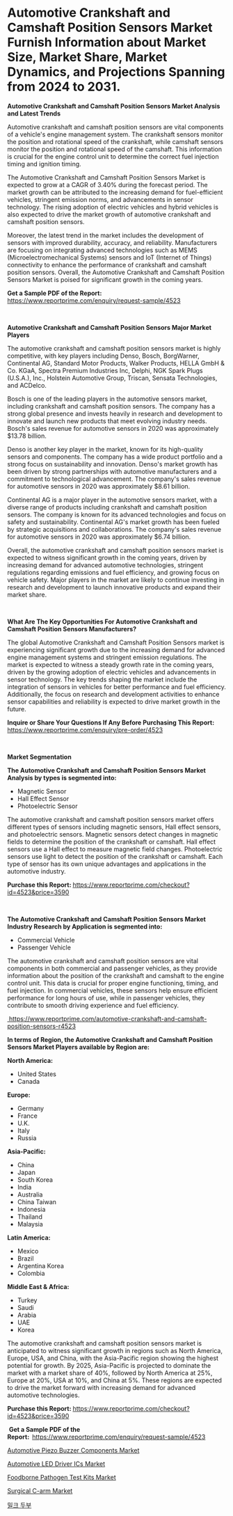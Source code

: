 <p><h1>Automotive Crankshaft and Camshaft Position Sensors Market Furnish Information about Market Size, Market Share, Market Dynamics, and Projections Spanning from 2024 to 2031.</h1></p><p><strong>Automotive Crankshaft and Camshaft Position Sensors Market Analysis and Latest Trends</strong></p>
<p><p>Automotive crankshaft and camshaft position sensors are vital components of a vehicle's engine management system. The crankshaft sensors monitor the position and rotational speed of the crankshaft, while camshaft sensors monitor the position and rotational speed of the camshaft. This information is crucial for the engine control unit to determine the correct fuel injection timing and ignition timing.</p><p>The Automotive Crankshaft and Camshaft Position Sensors Market is expected to grow at a CAGR of 3.40% during the forecast period. The market growth can be attributed to the increasing demand for fuel-efficient vehicles, stringent emission norms, and advancements in sensor technology. The rising adoption of electric vehicles and hybrid vehicles is also expected to drive the market growth of automotive crankshaft and camshaft position sensors.</p><p>Moreover, the latest trend in the market includes the development of sensors with improved durability, accuracy, and reliability. Manufacturers are focusing on integrating advanced technologies such as MEMS (Microelectromechanical Systems) sensors and IoT (Internet of Things) connectivity to enhance the performance of crankshaft and camshaft position sensors. Overall, the Automotive Crankshaft and Camshaft Position Sensors Market is poised for significant growth in the coming years.</p></p>
<p><strong>Get a Sample PDF of the Report:&nbsp;</strong> <a href="https://www.reportprime.com/enquiry/request-sample/4523">https://www.reportprime.com/enquiry/request-sample/4523</a></p>
<p>&nbsp;</p>
<p><strong>Automotive Crankshaft and Camshaft Position Sensors Major Market Players</strong></p>
<p><p>The automotive crankshaft and camshaft position sensors market is highly competitive, with key players including Denso, Bosch, BorgWarner, Continental AG, Standard Motor Products, Walker Products, HELLA GmbH & Co. KGaA, Spectra Premium Industries Inc, Delphi, NGK Spark Plugs (U.S.A.), Inc., Holstein Automotive Group, Triscan, Sensata Technologies, and ACDelco.</p><p>Bosch is one of the leading players in the automotive sensors market, including crankshaft and camshaft position sensors. The company has a strong global presence and invests heavily in research and development to innovate and launch new products that meet evolving industry needs. Bosch's sales revenue for automotive sensors in 2020 was approximately $13.78 billion.</p><p>Denso is another key player in the market, known for its high-quality sensors and components. The company has a wide product portfolio and a strong focus on sustainability and innovation. Denso's market growth has been driven by strong partnerships with automotive manufacturers and a commitment to technological advancement. The company's sales revenue for automotive sensors in 2020 was approximately $8.61 billion.</p><p>Continental AG is a major player in the automotive sensors market, with a diverse range of products including crankshaft and camshaft position sensors. The company is known for its advanced technologies and focus on safety and sustainability. Continental AG's market growth has been fueled by strategic acquisitions and collaborations. The company's sales revenue for automotive sensors in 2020 was approximately $6.74 billion.</p><p>Overall, the automotive crankshaft and camshaft position sensors market is expected to witness significant growth in the coming years, driven by increasing demand for advanced automotive technologies, stringent regulations regarding emissions and fuel efficiency, and growing focus on vehicle safety. Major players in the market are likely to continue investing in research and development to launch innovative products and expand their market share.</p></p>
<p>&nbsp;</p>
<p><strong>What Are The Key Opportunities For Automotive Crankshaft and Camshaft Position Sensors Manufacturers?</strong></p>
<p><p>The global Automotive Crankshaft and Camshaft Position Sensors market is experiencing significant growth due to the increasing demand for advanced engine management systems and stringent emission regulations. The market is expected to witness a steady growth rate in the coming years, driven by the growing adoption of electric vehicles and advancements in sensor technology. The key trends shaping the market include the integration of sensors in vehicles for better performance and fuel efficiency. Additionally, the focus on research and development activities to enhance sensor capabilities and reliability is expected to drive market growth in the future.</p></p>
<p><strong>Inquire or Share Your Questions If Any Before Purchasing This Report:</strong> <a href="https://www.reportprime.com/enquiry/pre-order/4523">https://www.reportprime.com/enquiry/pre-order/4523</a></p>
<p>&nbsp;</p>
<p><strong>Market Segmentation</strong></p>
<p><strong>The Automotive Crankshaft and Camshaft Position Sensors Market Analysis by types is segmented into:</strong></p>
<p><ul><li>Magnetic Sensor</li><li>Hall Effect Sensor</li><li>Photoelectric Sensor</li></ul></p>
<p><p>The automotive crankshaft and camshaft position sensors market offers different types of sensors including magnetic sensors, Hall effect sensors, and photoelectric sensors. Magnetic sensors detect changes in magnetic fields to determine the position of the crankshaft or camshaft. Hall effect sensors use a Hall effect to measure magnetic field changes. Photoelectric sensors use light to detect the position of the crankshaft or camshaft. Each type of sensor has its own unique advantages and applications in the automotive industry.</p></p>
<p><strong>Purchase this Report:&nbsp;</strong><a href="https://www.reportprime.com/checkout?id=4523&price=3590">https://www.reportprime.com/checkout?id=4523&price=3590</a></p>
<p>&nbsp;</p>
<p><strong>The Automotive Crankshaft and Camshaft Position Sensors Market Industry Research by Application is segmented into:</strong></p>
<p><ul><li>Commercial Vehicle</li><li>Passenger Vehicle</li></ul></p>
<p><p>The automotive crankshaft and camshaft position sensors are vital components in both commercial and passenger vehicles, as they provide information about the position of the crankshaft and camshaft to the engine control unit. This data is crucial for proper engine functioning, timing, and fuel injection. In commercial vehicles, these sensors help ensure efficient performance for long hours of use, while in passenger vehicles, they contribute to smooth driving experience and fuel efficiency.</p></p>
<p><a href="https://www.reportprime.com/automotive-crankshaft-and-camshaft-position-sensors-r4523">&nbsp;https://www.reportprime.com/automotive-crankshaft-and-camshaft-position-sensors-r4523</a></p>
<p><strong>In terms of Region, the Automotive Crankshaft and Camshaft Position Sensors Market Players available by Region are:</strong></p>
<p>
    <p> <strong> North America: </strong>
        <ul>
            <li>United States</li>
            <li>Canada</li>
        </ul>
        </p> 
    <p> <strong> Europe: </strong>
        <ul>
            <li>Germany</li>
            <li>France</li>
            <li>U.K.</li>
            <li>Italy</li>
            <li>Russia</li>
        </ul>
        </p> 
    <p> <strong> Asia-Pacific: </strong>
        <ul>
            <li>China</li>
            <li>Japan</li>
            <li>South Korea</li>
            <li>India</li>
            <li>Australia</li>
            <li>China Taiwan</li>
            <li>Indonesia</li>
            <li>Thailand</li>
            <li>Malaysia</li>
        </ul>
        </p> 
    <p> <strong> Latin America: </strong>
        <ul>
            <li>Mexico</li>
            <li>Brazil</li>
            <li>Argentina Korea</li>
            <li>Colombia</li>
        </ul>
        </p> 
    <p> <strong> Middle East & Africa: </strong>
        <ul>
            <li>Turkey</li>
            <li>Saudi</li>
            <li>Arabia</li>
            <li>UAE</li>
            <li>Korea</li>
        </ul>
    </p>
    </p>
<p><p>The automotive crankshaft and camshaft position sensors market is anticipated to witness significant growth in regions such as North America, Europe, USA, and China, with the Asia-Pacific region showing the highest potential for growth. By 2025, Asia-Pacific is projected to dominate the market with a market share of 40%, followed by North America at 25%, Europe at 20%, USA at 10%, and China at 5%. These regions are expected to drive the market forward with increasing demand for advanced automotive technologies.</p></p>
<p><strong>Purchase this Report: </strong><a href="https://www.reportprime.com/checkout?id=4523&price=3590">https://www.reportprime.com/checkout?id=4523&price=3590</a></p>
<p>&nbsp;<strong>Get a Sample PDF of the Report:&nbsp;&nbsp;</strong><a href="https://www.reportprime.com/enquiry/request-sample/4523">https://www.reportprime.com/enquiry/request-sample/4523</a></p>
<p><strong></strong></p>
<p><p><a href="https://github.com/Valeridd446677/Market-Research-Report-List-2/blob/main/automotive-piezo-buzzer-components-market.md">Automotive Piezo Buzzer Components Market</a></p><p><a href="https://github.com/bushilahore52/Market-Research-Report-List-1/blob/main/automotive-led-driver-ics-market.md">Automotive LED Driver ICs Market</a></p><p><a href="https://issuu.com/reportprime-2/docs/foodborne-pathogen-test-kits-market-size-2030.pptx">Foodborne Pathogen Test Kits Market</a></p><p><a href="https://issuu.com/reportprime-2/docs/surgical-c-arm-market-size-2030.pptx">Surgical C-arm Market</a></p><p><a href="https://github.com/berlianaparadilla48/Market-Research-Report-List-1/blob/main/193188557112.md">밀크 두부</a></p></p>